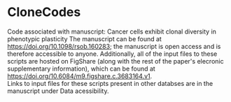 # CloneCodes
Code associated with manuscript: Cancer cells exhibit clonal diversity in phenotypic plasticity
The manuscript can be found at https://doi.org/10.1098/rsob.160283; the manuscript is open access and is therefore accessible to anyone.
Additionally, all of the input files to these scripts are hosted on FigShare (along with the rest of the paper's elecronic supplementary information), which can be found at https://doi.org/10.6084/m9.figshare.c.3683164.v1.  
Links to input files for these scripts present in other databses are in the manuscript under Data acessibility.
